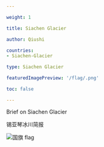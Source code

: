 ```yaml
---

weight: 1

title: Siachen Glacier

author: Qiushi 

countries: 
- Siachen-Glacier

type: Siachen Glacier

featuredImagePreview: '/flag/.png'

toc: false 

---
```


Brief on Siachen Glacier

锡亚琴冰川简报 

<!--more-->

![国旗 flag](/flag/.png)